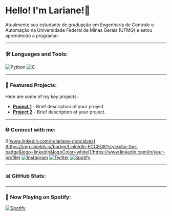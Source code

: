 # Hello! I'm Lariane!🌼

Atualmente sou estudante de graduação em Engenharia de Controle e Automação na Universidade Federal de Minas Gerais (UFMG) e estou aprendendo a programar. 

---

### 🛠️ Languages and Tools:

![Python](https://img.shields.io/badge/Python-FFD43B?style=for-the-badge&logo=python&logoColor=blue)
![C](https://img.shields.io/badge/C-A8B9CC?style=for-the-badge&logo=c&logoColor=white)

---

### 🚀 Featured Projects:

Here are some of my key projects:
- [**Project 1**](https://github.com/yourusername/project1) - Brief description of your project.
- [**Project 2**](https://github.com/yourusername/project2) - Brief description of your project.

---

### 🌐 Connect with me:

[![www.linkedin.com/in/lariane-gonçalves](https://img.shields.io/badge/LinkedIn-FCC8D8?style=for-the-badge&logo=linkedin&logoColor=white)](https://www.linkedin.com/in/your-profile)
[![Instagram](https://img.shields.io/badge/Instagram-FCC8D8?style=for-the-badge&logo=instagram&logoColor=white)](https://www.instagram.com/your-profile)
[![Twitter](https://img.shields.io/badge/Twitter-FCC8D8?style=for-the-badge&logo=twitter&logoColor=white)](https://twitter.com/your-profile)
[![Spotify](https://img.shields.io/badge/Spotify-FCC8D8?style=for-the-badge&logo=spotify&logoColor=white)](https://open.spotify.com/user/your-profile)

---

### 📊 GitHub Stats:


---

### 🎵 Now Playing on Spotify:

[![Spotify](https://novatorem-your-username.vercel.app/api/spotify)](https://open.spotify.com/user/your-profile)


